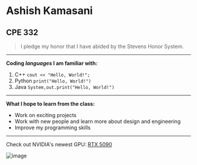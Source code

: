 # **Ashish Kamasani**
## CPE 332

> I pledge my honor that I have abided by the Stevens Honor System.

---

**Coding *languages* I am familiar with:**
1.  C++
   `cout << "Hello, World!";`
2.  Python
   `print("Hello, World!")`
3.  Java
    `System,out.print("Hello, World!")`

---
    
**What I hope to learn from the class:**
- Work on exciting projects
- Work with new people and learn more about design and engineering
- Improve my programming skills

---
Check out NVIDIA's newest GPU: [RTX 5090](https://www.nvidia.com/en-us/geforce/graphics-cards/50-series/rtx-5090/)


![image](https://github.com/user-attachments/assets/4a3f3012-aa85-4623-9345-ab3eaaa665a5)
